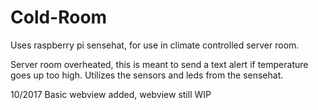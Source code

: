 # Cold-Room
Uses raspberry pi sensehat, for use in climate controlled server room.

Server room overheated, this is meant to send a text alert if temperature goes up too high. 
Utilizes the sensors and leds from the sensehat. 

10/2017 Basic webview added, webview still WIP
